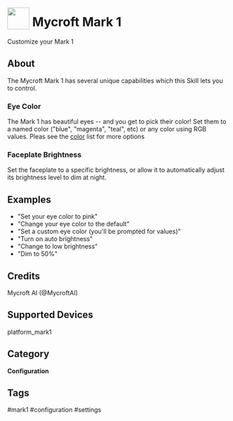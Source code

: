 # <img src='https://rawgithub.com/FortAwesome/Font-Awesome/master/advanced-options/raw-svg/solid/cog.svg ' card_color='#22a7f0' width='50' height='50' style='vertical-align:bottom'/> Mycroft Mark 1
Customize your Mark 1

## About 
The Mycroft Mark 1 has several unique capabilities which this Skill lets you to control.

### Eye Color
The Mark 1 has beautiful eyes -- and you get to pick their color!  Set them to
a named color ("blue", "magenta", "teal", etc) or any color using RGB values.
Pleas see the [color](https://github.com/MycroftAI/mycroft-mark-1/blob/dev/dialog/en-us/colors.value)
list for more options

###  Faceplate Brightness
Set the faceplate to a specific brightness, or allow it to automatically adjust
its brightness level to dim at night.

## Examples 
* "Set your eye color to pink"
* "Change your eye color to the default"
* "Set a custom eye color (you'll be prompted for values)"
* "Turn on auto brightness"
* "Change to low brightness"
* "Dim to 50%"

## Credits 
Mycroft AI (@MycroftAI)

## Supported Devices 
platform_mark1 

## Category
**Configuration**

## Tags
#mark1
#configuration
#settings
